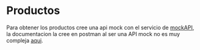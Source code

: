  # **Productos**

Para obtener los productos cree una api mock con el servicio de [mockAPI](https://mockapi.io/projects/627ad722b54fe6ee007e8c4a), la documentacion la cree en postman al ser una API mock no es muy compleja [aqui](https://documenter.getpostman.com/view/11286100/Uyxkijnf).


